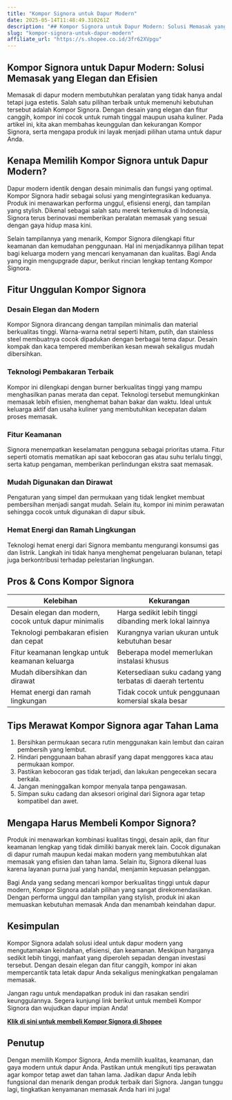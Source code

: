 ```yaml
---
title: "Kompor Signora untuk Dapur Modern"
date: 2025-05-14T11:48:49.310261Z
description: "## Kompor Signora untuk Dapur Modern: Solusi Memasak yang Elegan dan Efisien..."
slug: "kompor-signora-untuk-dapur-modern"
affiliate_url: "https://s.shopee.co.id/3fr62XVpgu"
---
```

## Kompor Signora untuk Dapur Modern: Solusi Memasak yang Elegan dan Efisien

Memasak di dapur modern membutuhkan peralatan yang tidak hanya andal tetapi juga estetis. Salah satu pilihan terbaik untuk memenuhi kebutuhan tersebut adalah Kompor Signora. Dengan desain yang elegan dan fitur canggih, kompor ini cocok untuk rumah tinggal maupun usaha kuliner. Pada artikel ini, kita akan membahas keunggulan dan kekurangan Kompor Signora, serta mengapa produk ini layak menjadi pilihan utama untuk dapur Anda.

## Kenapa Memilih Kompor Signora untuk Dapur Modern?

Dapur modern identik dengan desain minimalis dan fungsi yang optimal. Kompor Signora hadir sebagai solusi yang mengintegrasikan keduanya. Produk ini menawarkan performa unggul, efisiensi energi, dan tampilan yang stylish. Dikenal sebagai salah satu merek terkemuka di Indonesia, Signora terus berinovasi memberikan peralatan memasak yang sesuai dengan gaya hidup masa kini.

Selain tampilannya yang menarik, Kompor Signora dilengkapi fitur keamanan dan kemudahan penggunaan. Hal ini menjadikannya pilihan tepat bagi keluarga modern yang mencari kenyamanan dan kualitas. Bagi Anda yang ingin mengupgrade dapur, berikut rincian lengkap tentang Kompor Signora.

## Fitur Unggulan Kompor Signora

### Desain Elegan dan Modern

Kompor Signora dirancang dengan tampilan minimalis dan material berkualitas tinggi. Warna-warna netral seperti hitam, putih, dan stainless steel membuatnya cocok dipadukan dengan berbagai tema dapur. Desain kompak dan kaca tempered memberikan kesan mewah sekaligus mudah dibersihkan.

### Teknologi Pembakaran Terbaik

Kompor ini dilengkapi dengan burner berkualitas tinggi yang mampu menghasilkan panas merata dan cepat. Teknologi tersebut memungkinkan memasak lebih efisien, menghemat bahan bakar dan waktu. Ideal untuk keluarga aktif dan usaha kuliner yang membutuhkan kecepatan dalam proses memasak.

### Fitur Keamanan

Signora menempatkan keselamatan pengguna sebagai prioritas utama. Fitur seperti otomatis mematikan api saat kebocoran gas atau suhu terlalu tinggi, serta katup pengaman, memberikan perlindungan ekstra saat memasak.

### Mudah Digunakan dan Dirawat

Pengaturan yang simpel dan permukaan yang tidak lengket membuat pembersihan menjadi sangat mudah. Selain itu, kompor ini minim perawatan sehingga cocok untuk digunakan di dapur sibuk.

### Hemat Energi dan Ramah Lingkungan

Teknologi hemat energi dari Signora membantu mengurangi konsumsi gas dan listrik. Langkah ini tidak hanya menghemat pengeluaran bulanan, tetapi juga berkontribusi terhadap pelestarian lingkungan.

## Pros & Cons Kompor Signora

| Kelebihan | Kekurangan |
|---|---|
| Desain elegan dan modern, cocok untuk dapur minimalis | Harga sedikit lebih tinggi dibanding merk lokal lainnya |
| Teknologi pembakaran efisien dan cepat | Kurangnya varian ukuran untuk kebutuhan besar |
| Fitur keamanan lengkap untuk keamanan keluarga | Beberapa model memerlukan instalasi khusus |
| Mudah dibersihkan dan dirawat | Ketersediaan suku cadang yang terbatas di daerah tertentu |
| Hemat energi dan ramah lingkungan | Tidak cocok untuk penggunaan komersial skala besar |

## Tips Merawat Kompor Signora agar Tahan Lama

1. Bersihkan permukaan secara rutin menggunakan kain lembut dan cairan pembersih yang lembut.
2. Hindari penggunaan bahan abrasif yang dapat menggores kaca atau permukaan kompor.
3. Pastikan kebocoran gas tidak terjadi, dan lakukan pengecekan secara berkala.
4. Jangan meninggalkan kompor menyala tanpa pengawasan.
5. Simpan suku cadang dan aksesori original dari Signora agar tetap kompatibel dan awet.

## Mengapa Harus Membeli Kompor Signora?

Produk ini menawarkan kombinasi kualitas tinggi, desain apik, dan fitur keamanan lengkap yang tidak dimiliki banyak merek lain. Cocok digunakan di dapur rumah maupun kedai makan modern yang membutuhkan alat memasak yang efisien dan tahan lama. Selain itu, Signora dikenal luas karena layanan purna jual yang handal, menjamin kepuasan pelanggan.

Bagi Anda yang sedang mencari kompor berkualitas tinggi untuk dapur modern, Kompor Signora adalah pilihan yang sangat direkomendasikan. Dengan performa unggul dan tampilan yang stylish, produk ini akan memuaskan kebutuhan memasak Anda dan menambah keindahan dapur.

## Kesimpulan

Kompor Signora adalah solusi ideal untuk dapur modern yang mengutamakan keindahan, efisiensi, dan keamanan. Meskipun harganya sedikit lebih tinggi, manfaat yang diperoleh sepadan dengan investasi tersebut. Dengan desain elegan dan fitur canggih, kompor ini akan mempercantik tata letak dapur Anda sekaligus meningkatkan pengalaman memasak.

Jangan ragu untuk mendapatkan produk ini dan rasakan sendiri keunggulannya. Segera kunjungi link berikut untuk membeli Kompor Signora dan wujudkan dapur impian Anda!

**[Klik di sini untuk membeli Kompor Signora di Shopee](https://s.shopee.co.id/3fr62XVpgu)**

## Penutup

Dengan memilih Kompor Signora, Anda memilih kualitas, keamanan, dan gaya modern untuk dapur Anda. Pastikan untuk mengikuti tips perawatan agar kompor tetap awet dan tahan lama. Jadikan dapur Anda lebih fungsional dan menarik dengan produk terbaik dari Signora. Jangan tunggu lagi, tingkatkan kenyamanan memasak Anda hari ini juga!